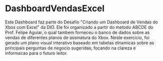 # DashboardVendasExcel
Este Dashboard faz parte do Desafio "Criando um Dashboard de Vendas do Xbox com Excel" da DIO.
Ele foi organizado a partir do metodo ABCDE do Prof. Felipe Aguiar, o qual tambem forneceu o banco de dados sobre as vendas de diferentes planos de assinatura do Xbox.
Neste exercicio, foi gerado um plano visual interativo baseado em tabelas dinamicas sobre as principais perguntas de negocio sugeridas, focando na clareza e informacao para o futuro leitor.
